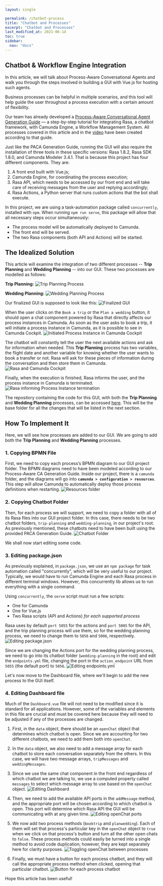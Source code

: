 ```yaml
---
layout: single

permalink: /chatbot-process
title: "Chatbot and Processes"
excerpt: "Chatbot and Processes"
last_modified_at: 2021-06-14
toc: true
sidebar:
  nav: "docs"
---
```


## Chatbot & Workflow Engine Integration

In this article, we will talk about Process-Aware Conversational Agents and walk you through the steps involved in building a GUI with Vue.js for hosting such agents.

Business processes can be helpful in multiple scenarios, and this tool will help guide the user throughout a process execution with a certain amount of flexibility.

Our team has already developed a [Process-Aware Conversational Agent Generation Guide](http://www.repositorio.poli.ufrj.br/monografias/projpoli10033716.pdf) — a step-by-step tutorial for integrating Rasa, a chatbot framework, with Camunda Engine, a Workflow Management System. All processes covered in this article and in the [video](https://www.youtube.com/watch?v=E_CFhojGWSw) have been created according to that guide.

Just like the PACA Generation Guide, running the GUI will also require the installation of three tools in these specific versions: Rasa 1.8.2, Rasa SDK 1.8.0, and Camunda Modeler 3.4.1. That is because this project has four different components. They are:
1. A front end built with Vue.js;
2. Camunda Engine, for coordinating the process execution;
3. Rasa API, which needs to be accessed by our front end and will take care of receiving messages from the user and replying accordingly;
4. Rasa Actions, a Python server that runs custom actions that the bot shall execute.

In this project, we are using a task-automation package called `concurrently`, installed with `npm`. When running `npm run serve`, this package will allow that all necessary steps occur simultaneously:
* The process model will be automatically deployed to Camunda.
* The front end will be served.
* The two Rasa components (both API and Actions) will be started.

## The Idealized Solution
This article will examine the integration of two different processes -- **Trip Planning** and **Wedding Planning** -- into our GUI. These two processes are modelled as follows:

**Trip Planning:**
![Trip Planning Process](/_pages/chatbot-process/assets/TripPlanningBPMN.png)

**Wedding Planning:**
![Wedding Planning Process](/_pages/chatbot-process/assets/WeddingPlanningBPMN.png)

Our finalized GUI is supposed to look like this:
![Finalized GUI](/_pages/chatbot-process/assets/FinalizedGUI.png)

When the user clicks on the `Book a trip` or the `Plan a wedding` button, it should open a chat component powered by Rasa that directly affects our process instances in Camunda.
As soon as the user asks to book a trip, it will initiate a process instance in Camunda, as it is possible to see in Camunda Cockpit.
![Initiated Process Instance in Camunda Cockpit](/_pages/chatbot-process/assets/CamundaCockpit.png)

The chatbot will constantly tell the user the next available actions and ask for information when needed.
This **Trip Planning** process has two variables, the flight date and another variable for knowing whether the user wants to book a transfer or not. Rasa will ask for these pieces of information during the conversation and then store them in Camunda.
![Rasa and Camunda Cockpit](/_pages/chatbot-process/assets/ChatbotTravelFlightCockpit.png)

Finally, when the execution is finished, Rasa informs the user, and the process instance in Camunda is terminated.
![Rasa informing Process Instance termination](/_pages/chatbot-process/assets/ChatbotTravelTour.png)

The repository containing the code for this GUI, with both the **Trip Planning** and **Wedding Planning** processes, can be accessed [here](https://github.com/luis-f-lins/process-aware-conversational-agent-gui). 
This will be the base folder for all the changes that will be listed in the next section.

## How To Implement It
Here, we will see how processes are added to our GUI. We are going to add both the **Trip Planning** and **Wedding Planning** processes.

### 1. Copying BPMN File
First, we need to copy each process’s BPMN diagram to our GUI project folder. The BPMN diagrams need to have been modeled according to our Process-Aware CA Generation Guide. Inside our project, there is a `camunda` folder, and the diagrams will go into **`camunda > configuration > resources`**. This step will allow Camunda to automatically deploy those process definitions when restarting.
![Resources folder](/_pages/chatbot-process/assets/FolderResources.png)

### 2. Copying Chatbot Folder
Then, for each process we will support, we need to copy a folder with all of its Rasa files into our GUI project folder. In this case, there needs to be two chatbot folders, `trip-planning` and `wedding-planning`, in our project's root. As previously mentioned, these chatbots need to have been built using the provided PACA Generation Guide.
![Chatbot Folder](/_pages/chatbot-process/assets/FolderChatbot.png)

We shall now start editing some code.

### 3. Editing package.json
As previously explained, in `package.json`, we use an `npm package` for task automation called "concurrently", which will be very useful to our project. Typically, we would have to run Camunda Engine and each Rasa process in different terminal windows.
However, this concurrently lib allows us to run everything with a single command. 

Using `concurrently`, the `serve` script must run a few scripts:
* One for Camunda
* One for Vue.js
* Two Rasa scripts (API and Actions) *for each supported process*

Rasa uses by default `port 5055` for the actions and `port 5005` for the API, and the trip planning process will use them, so for the wedding planning process, we need to change them to `5056` and `5006`, respectively.
![Editing package.json](/_pages/chatbot-process/assets/EditingPackageJson.png)

Since we are changing the Actions port for the wedding planning process, we need to go into its chatbot folder (`wedding-planning` in the root) and edit the `endpoints.yml` file, changing the port in the `action_endpoint` URL from `5055` (the default port) to `5056`.
![Editing endpoints.yml](/_pages/chatbot-process/assets/EditingEndpointsYml.png)

Let's now move to the Dashboard file, where we'll begin to add the new process to the GUI itself.

### 4. Editing Dashboard file
Much of the `Dashboard.vue` file will not need to be modified since it is standard for all applications. However, some of the variables and elements in this file are crucial and must be covered here because they will need to be adjusted if any of the processes are changed.

1. First, in the `data` object, there should be an `openChat` object that determines which chatbot is open. Since we are accounting for two different chatbots, we need to add them both into `openChat`.

2. In the `data` object, we also need to add a message array for each chatbot to store each conversation separately from the others. In this case, we will have two message arrays, `tripMessages` and `weddingMessages`.

3. Since we use the same chat component in the front end regardless of which chatbot we are talking to, we use a computed property called `messages` to select which message array to use based on the `openChat` object.
![Editing Dashboard](/_pages/chatbot-process/assets/EditingDashboard.png)

4. Then, we need to add the available API ports in the `addMessage` method, and the appropriate port will be chosen according to which chatbot is open. This port will determine which Rasa API the GUI will be communicating with at any given time.
![Editing openChat ports](/_pages/chatbot-process/assets/EditingOpenChatPorts.png)

5. We now add two process methods (`booktrip` and `planwedding`). Each of them
will set that process's particular key in the `openChat` object to `true` when we click on that process's button and turn all the other open chats to `false`. These process methods could easily be turned into a single method to avoid code duplication; however, they are kept separately here for clarity purposes.
![Toggling openChat between processes](/_pages/chatbot-process/assets/EditingOpenChatProcessSelection.png)

6. Finally, we must have a button for each process chatbot, and they will call the appropriate process method when clicked, opening that particular chatbot.
![Button for each process chatbot](/_pages/chatbot-process/assets/EditingOpenChatButton.png)

Hope this article has been useful!
